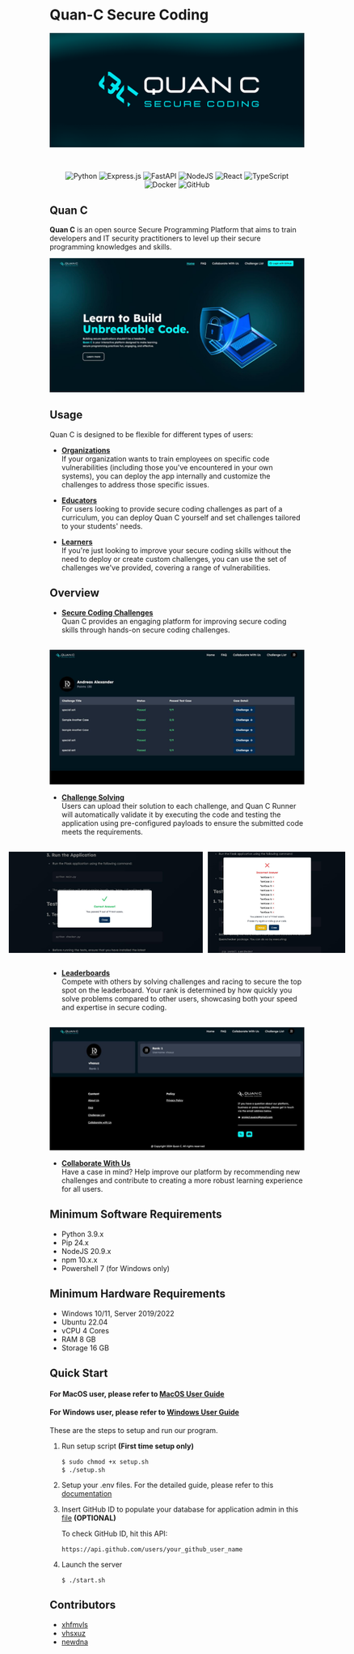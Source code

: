 # Quan-C Secure Coding

<div align="center">

![QuanCBanner](./image/quan-c.png)

<br>

![Python](https://img.shields.io/badge/python-3670A0?style=for-the-badge&logo=python&logoColor=ffdd54)
![Express.js](https://img.shields.io/badge/express.js-%23404d59.svg?style=for-the-badge&logo=express&logoColor=%2361DAFB)
![FastAPI](https://img.shields.io/badge/FastAPI-005571?style=for-the-badge&logo=fastapi)
![NodeJS](https://img.shields.io/badge/node.js-6DA55F?style=for-the-badge&logo=node.js&logoColor=white)
![React](https://img.shields.io/badge/react-%2320232a.svg?style=for-the-badge&logo=react&logoColor=%2361DAFB)
![TypeScript](https://img.shields.io/badge/typescript-%23007ACC.svg?style=for-the-badge&logo=typescript&logoColor=white)
![Docker](https://img.shields.io/badge/docker-%230db7ed.svg?style=for-the-badge&logo=docker&logoColor=white)
![GitHub](https://img.shields.io/badge/github-%23121011.svg?style=for-the-badge&logo=github&logoColor=white)

</div>

## Quan C
<b>Quan C</b> is an open source Secure Programming Platform that aims to train developers and IT security practitioners to level up their secure programming knowledges and skills.

<img src="image/homepage.jpeg" alt="Homepage"> <br>

## Usage
Quan C is designed to be flexible for different types of users:
- <u><b>Organizations </b> </u> \
If your organization wants to train employees on specific code vulnerabilities (including those you've encountered in your own systems), you can deploy the app internally and customize the challenges to address those specific issues.

- <u><b>Educators </b> </u> \
For users looking to provide secure coding challenges as part of a curriculum, you can deploy Quan C yourself and set challenges tailored to your students' needs.

- <u><b>Learners </b> </u> \
If you're just looking to improve your secure coding skills without the need to deploy or create custom challenges, you can use the set of challenges we've provided, covering a range of vulnerabilities.

## Overview
- <u><b>Secure Coding Challenges </b> </u> \
Quan C provides an engaging platform for improving secure coding skills through hands-on secure coding challenges.
<br>
<img src="image/profile-challenges.jpeg" alt="Homepage"> <br>

- <u><b>Challenge Solving </b> </u> \
Users can upload their solution to each challenge, and Quan C Runner will automatically validate it by executing the code and testing the application using pre-configured payloads to ensure the submitted code meets the requirements.
<br> <br>
<div style="display: flex; gap: 10px; justify-content: center; align-items: center;">
        <img src="image/submission-success.jpeg" alt="Image 1" style="width: auto; height: 200px;">
        <img src="image/submission-failed.jpeg" alt="Image 2" style="width: auto; height: 200px;">
</div> <br>

- <u><b>Leaderboards </b></u> \
Compete with others by solving challenges and racing to secure the top spot on the leaderboard. Your rank is determined by how quickly you solve problems compared to other users, showcasing both your speed and expertise in secure coding.
<br>
<img src="image/leaderboard.jpeg" alt="Homepage"> <br>

- <u><b>Collaborate With Us </b></u> \
Have a case in mind? Help improve our platform by recommending new challenges and contribute to creating a more robust learning experience for all users.


## Minimum Software Requirements
- Python 3.9.x
- Pip 24.x
- NodeJS 20.9.x
- npm 10.x.x
- Powershell 7 (for Windows only)

## Minimum Hardware Requirements
- Windows 10/11, Server 2019/2022
- Ubuntu 22.04
- vCPU 4 Cores
- RAM 8 GB
- Storage 16 GB

## Quick Start
#### For MacOS user, please refer to [MacOS User Guide](/user-guide/macos.md)
#### For Windows user, please refer to [Windows User Guide](/user-guide/windows.md)
These are the steps to setup and run our program.

1. Run setup script <b>(First time setup only)</b>
    ```
    $ sudo chmod +x setup.sh
    $ ./setup.sh
    ```

2. Setup your .env files. For the detailed guide, please refer to this [documentation](/user-guide/env.md)

3. Insert GitHub ID to populate your database for application admin in this [file](/server/populate_db.js) <b>(OPTIONAL)</b>

    To check GitHub ID, hit this API:
    ```
    https://api.github.com/users/your_github_user_name
    ```

4. Launch the server
    ```
    $ ./start.sh
    ```



## Contributors
- [xhfmvls](https://github.com/xhfmvls)<br>
- [vhsxuz](https://github.com/vhsxuz)<br>
- [newdna](https://github.com/newdna)

